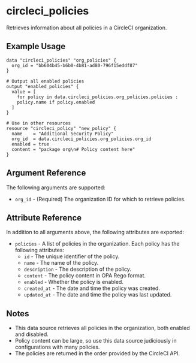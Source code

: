# circleci_policies

Retrieves information about all policies in a CircleCI organization.

## Example Usage

```hcl
data "circleci_policies" "org_policies" {
  org_id = "bb604b45-b6b0-4b81-ad80-796f15eddf87"
}

# Output all enabled policies
output "enabled_policies" {
  value = [
    for policy in data.circleci_policies.org_policies.policies :
    policy.name if policy.enabled
  ]
}

# Use in other resources
resource "circleci_policy" "new_policy" {
  name    = "Additional Security Policy"
  org_id  = data.circleci_policies.org_policies.org_id
  enabled = true
  content = "package org\n# Policy content here"
}
```

## Argument Reference

The following arguments are supported:

* `org_id` - (Required) The organization ID for which to retrieve policies.

## Attribute Reference

In addition to all arguments above, the following attributes are exported:

* `policies` - A list of policies in the organization. Each policy has the following attributes:
  * `id` - The unique identifier of the policy.
  * `name` - The name of the policy.
  * `description` - The description of the policy.
  * `content` - The policy content in OPA Rego format.
  * `enabled` - Whether the policy is enabled.
  * `created_at` - The date and time the policy was created.
  * `updated_at` - The date and time the policy was last updated.

## Notes

* This data source retrieves all policies in the organization, both enabled and disabled.
* Policy content can be large, so use this data source judiciously in configurations with many policies.
* The policies are returned in the order provided by the CircleCI API.
